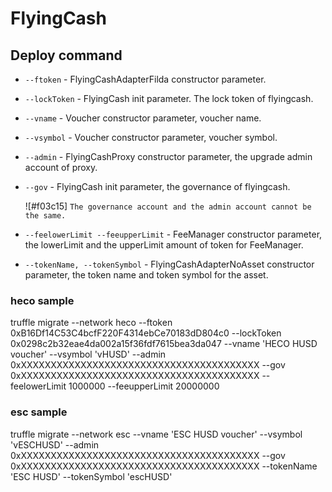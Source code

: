 # FlyingCash

## Deploy command

* `--ftoken` - FlyingCashAdapterFilda constructor parameter.

* `--lockToken` - FlyingCash init parameter. The lock token of flyingcash.

* `--vname` - Voucher constructor parameter, voucher name.

* `--vsymbol` - Voucher constructor parameter, voucher symbol.

* `--admin` - FlyingCashProxy constructor parameter, the upgrade admin account of proxy.

* `--gov` - FlyingCash init parameter, the governance of flyingcash. 
    
    ![#f03c15] `The governance account and the admin account cannot be the same.`

* `--feelowerLimit --feeupperLimit` - FeeManager constructor parameter, the lowerLimit and the upperLimit amount of token for FeeManager.

* `--tokenName, --tokenSymbol` - FlyingCashAdapterNoAsset constructor parameter, the token name and token symbol for the asset.

### heco sample
truffle migrate --network heco --ftoken 0xB16Df14C53C4bcfF220F4314ebCe70183dD804c0 --lockToken 0x0298c2b32eae4da002a15f36fdf7615bea3da047 --vname 'HECO HUSD voucher' --vsymbol 'vHUSD' --admin 0xXXXXXXXXXXXXXXXXXXXXXXXXXXXXXXXXXXXXXXXX --gov 0xXXXXXXXXXXXXXXXXXXXXXXXXXXXXXXXXXXXXXXXX --feelowerLimit 1000000 --feeupperLimit 20000000

### esc sample
truffle migrate --network esc --vname 'ESC HUSD voucher' --vsymbol 'vESCHUSD' --admin 0xXXXXXXXXXXXXXXXXXXXXXXXXXXXXXXXXXXXXXXXX --gov 0xXXXXXXXXXXXXXXXXXXXXXXXXXXXXXXXXXXXXXXXX --tokenName 'ESC HUSD' --tokenSymbol 'escHUSD'
